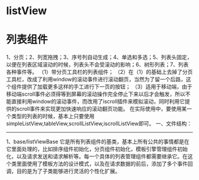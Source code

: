 # listView
列表组件
=====
1、分页；2、列宽拖拽；3、序号列自动生成；4、单选和多选；5、列表头固定，以便在列表区域滚动的时候，列表头不会受滚动的影响；6、树形列表；7、列表各种事件等。
（1）带分页工具栏的列表组件；
（2）在（1）的基础上去掉了分页工具栏，改成了利用window的滚动事件进行滚动翻页，当然为了留一个后路，这个组件提供了加载更多这样的手工进行下一页的按钮；
（3）适用于移动端，由于移动端scroll事件必须得等到屏幕的滚动操作完全停止下来以后才会触发，所以不能直接利用window的滚动事件，而改用了iscroll插件来模拟滚动，同时利用它提供的scroll事件来实现更加快速响应的滚动翻页功能。
在实际使用中，要使用某一个类型的列表的时候，基本上只要使用simpleListView,tableView,scrollListView,iscrollListView即可。
一、文件结构：
______
1、base/listViewBase
它是所有列表组件的基类，基本上所有公共的事情都是在它里面处理的，比如排序组件初始化，分页组件初始化，模板引擎管理组件初始化，以及请求发送和请求解析等。每一个具体的列表管理组件都需要继承它。在这个类里面使用了模板方法的设计模式，以及在请求数据的前后，添加了多个事件回调，目的是为了子类能够进行灵活的个性化扩展。
